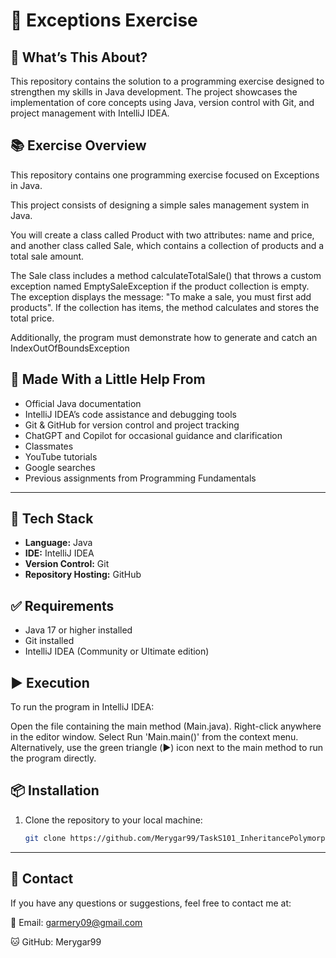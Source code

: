 # 🚀 Exceptions Exercise

## 🧩 What’s This About?
This repository contains the solution to a programming exercise designed to strengthen my skills in Java development. The project showcases the implementation of core concepts using Java, version control with Git, and project management with IntelliJ IDEA.

## 📚 Exercise Overview
This repository contains one programming exercise focused on Exceptions in Java.

This project consists of designing a simple sales management system in Java.

You will create a class called Product with two attributes: name and price, and another class called Sale, which contains a collection of products and a total sale amount.

The Sale class includes a method calculateTotalSale() that throws a custom exception named EmptySaleException if the product collection is empty. The exception displays the message: "To make a sale, you must first add products". If the collection has items, the method calculates and stores the total price.

Additionally, the program must demonstrate how to generate and catch an IndexOutOfBoundsException

## 🙌 Made With a Little Help From
- Official Java documentation
- IntelliJ IDEA’s code assistance and debugging tools
- Git & GitHub for version control and project tracking
- ChatGPT and Copilot for occasional guidance and clarification
- Classmates
- YouTube tutorials
- Google searches
- Previous assignments from Programming Fundamentals

---

## 🔧 Tech Stack
- **Language:** Java
- **IDE:** IntelliJ IDEA
- **Version Control:** Git
- **Repository Hosting:** GitHub

## ✅ Requirements
- Java 17 or higher installed
- Git installed
- IntelliJ IDEA (Community or Ultimate edition)

## ▶️ Execution

To run the program in IntelliJ IDEA:

Open the file containing the main method (Main.java). Right-click anywhere in the editor window. Select Run 'Main.main()' from the context menu. Alternatively, use the green triangle (▶️) icon next to the main method to run the program directly.

## 📦 Installation
1. Clone the repository to your local machine:
   ```bash
   git clone https://github.com/Merygar99/TaskS101_InheritancePolymorphism.git

---

## 📧 Contact
If you have any questions or suggestions, feel free to contact me at:

📧 Email: garmery09@gmail.com

🐱 GitHub: Merygar99
   
